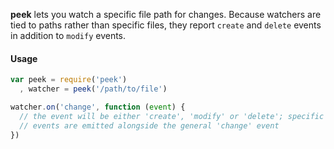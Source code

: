 **peek** lets you watch a specific file path for changes. Because watchers
are tied to paths rather than specific files, they report `create` and
`delete` events in addition to `modify` events.

#### Usage

```js
var peek = require('peek')
  , watcher = peek('/path/to/file')

watcher.on('change', function (event) {
  // the event will be either 'create', 'modify' or 'delete'; specific
  // events are emitted alongside the general 'change' event
})
```
